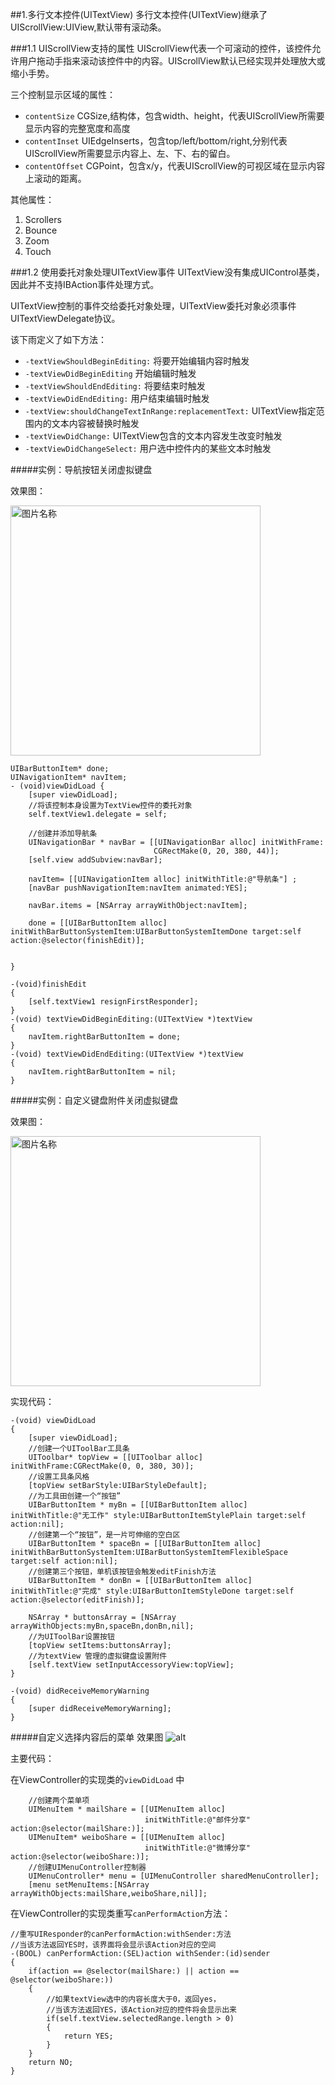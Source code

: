 ##1.多行文本控件(UITextView)
多行文本控件(UITextView)继承了UIScrollView:UIView,默认带有滚动条。

###1.1 UIScrollView支持的属性
UIScrollView代表一个可滚动的控件，该控件允许用户拖动手指来滚动该控件中的内容。UIScrollView默认已经实现并处理放大或缩小手势。

三个控制显示区域的属性：

* `contentSize` CGSize,结构体，包含width、height，代表UIScrollView所需要显示内容的完整宽度和高度
* `contentInset`  UIEdgeInserts，包含top/left/bottom/right,分别代表UIScrollView所需要显示内容上、左、下、右的留白。
* `contentOffset` CGPoint，包含x/y，代表UIScrollView的可视区域在显示内容上滚动的距离。

其他属性：

1. Scrollers
2. Bounce
3. Zoom
4. Touch

###1.2 使用委托对象处理UITextView事件
UITextView没有集成UIControl基类，因此并不支持IBAction事件处理方式。

UITextView控制的事件交给委托对象处理，UITextView委托对象必须事件UITextViewDelegate协议。

该下雨定义了如下方法：

* `-textViewShouldBeginEditing:` 将要开始编辑内容时触发
* `-textViewDidBeginEditing`   开始编辑时触发
* `-textViewShouldEndEditing:` 将要结束时触发
* `-textViewDidEndEditing:` 用户结束编辑时触发
* `-textView:shouldChangeTextInRange:replacementText:` UITextView指定范围内的文本内容被替换时触发
* `-textViewDidChange:` UITextView包含的文本内容发生改变时触发
* `-textViewDidChangeSelect:`  用户选中控件内的某些文本时触发


#####实例：导航按钮关闭虚拟键盘

效果图：


<img src="http://images.cnblogs.com/cnblogs_com/dong-deng/685410/o_QQ20150430-1@2x.png" height = "400" alt="图片名称" align=center />


```
UIBarButtonItem* done;
UINavigationItem* navItem;
- (void)viewDidLoad {
    [super viewDidLoad];
    //将该控制本身设置为TextView控件的委托对象
    self.textView1.delegate = self;
    
    //创建并添加导航条
    UINavigationBar * navBar = [[UINavigationBar alloc] initWithFrame:
                                CGRectMake(0, 20, 380, 44)];
    [self.view addSubview:navBar];
    
    navItem= [[UINavigationItem alloc] initWithTitle:@"导航条"] ;
    [navBar pushNavigationItem:navItem animated:YES];

    navBar.items = [NSArray arrayWithObject:navItem];
    
    done = [[UIBarButtonItem alloc] initWithBarButtonSystemItem:UIBarButtonSystemItemDone target:self action:@selector(finishEdit)];
    
    
}

-(void)finishEdit
{
    [self.textView1 resignFirstResponder];
}
-(void) textViewDidBeginEditing:(UITextView *)textView
{
    navItem.rightBarButtonItem = done;
}
-(void) textViewDidEndEditing:(UITextView *)textView
{
    navItem.rightBarButtonItem = nil;
}

```


#####实例：自定义键盘附件关闭虚拟键盘

效果图：

<img src="http://images.cnblogs.com/cnblogs_com/dong-deng/685410/o_QQ20150430-2@2x.png"  height = "400" alt="图片名称" align=center />

实现代码：

```
-(void) viewDidLoad
{
    [super viewDidLoad];
    //创建一个UIToolBar工具条
    UIToolbar* topView = [[UIToolbar alloc] initWithFrame:CGRectMake(0, 0, 380, 30)];
    //设置工具条风格
    [topView setBarStyle:UIBarStyleDefault];
    //为工具田创建一个“按钮”
    UIBarButtonItem * myBn = [[UIBarButtonItem alloc] initWithTitle:@"无工作" style:UIBarButtonItemStylePlain target:self action:nil];
    //创建第一个“按钮”，是一片可伸缩的空白区
    UIBarButtonItem * spaceBn = [[UIBarButtonItem alloc] initWithBarButtonSystemItem:UIBarButtonSystemItemFlexibleSpace target:self action:nil];
    //创建第三个按钮，单机该按钮会触发editFinish方法
    UIBarButtonItem * donBn = [[UIBarButtonItem alloc] initWithTitle:@"完成" style:UIBarButtonItemStyleDone target:self action:@selector(editFinish)];
    
    NSArray * buttonsArray = [NSArray arrayWithObjects:myBn,spaceBn,donBn,nil];
    //为UIToolBar设置按钮
    [topView setItems:buttonsArray];
    //为textView 管理的虚拟键盘设置附件
    [self.textView setInputAccessoryView:topView];
}

-(void) didReceiveMemoryWarning
{
    [super didReceiveMemoryWarning];
}
```

#####自定义选择内容后的菜单
效果图 ![alt](http://images.cnblogs.com/cnblogs_com/dong-deng/685410/o_QQ20150430-3@2x.png)

主要代码：

在ViewController的实现类的`viewDidLoad` 中

```
    //创建两个菜单项
    UIMenuItem * mailShare = [[UIMenuItem alloc]
                              initWithTitle:@"邮件分享" action:@selector(mailShare:)];
    UIMenuItem* weiboShare = [[UIMenuItem alloc]
                              initWithTitle:@"微博分享" action:@selector(weiboShare:)];
    //创建UIMenuController控制器
    UIMenuController* menu = [UIMenuController sharedMenuController];
    [menu setMenuItems:[NSArray arrayWithObjects:mailShare,weiboShare,nil]];
```
在ViewController的实现类重写`canPerformAction`方法：

```
//重写UIResponder的canPerformAction:withSender:方法
//当该方法返回YES时，该界面将会显示该Action对应的空间
-(BOOL) canPerformAction:(SEL)action withSender:(id)sender
{
    if(action == @selector(mailShare:) || action == @selector(weiboShare:))
    {
        //如果textView选中的内容长度大于0，返回yes，
        //当该方法返回YES，该Action对应的控件将会显示出来
        if(self.textView.selectedRange.length > 0)
        {
            return YES;
        }
    }
    return NO;
}
```